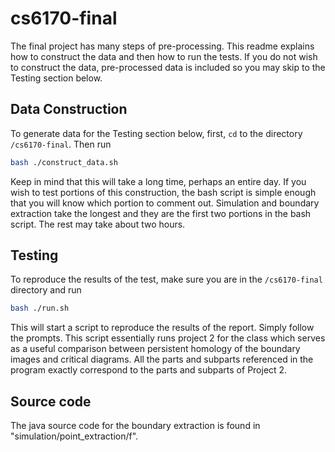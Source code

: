 # cs6170-final

The final project has many steps of pre-processing. This readme explains how
to construct the data and then how to run the tests. If you do not wish to 
construct the data, pre-processed data is included so you may skip to
the Testing section below.

## Data Construction

To generate data for the Testing section below, first, `cd` to the 
directory `/cs6170-final`. Then run
```bash
bash ./construct_data.sh
```
Keep in mind that this will take a long time, perhaps an entire day. If you 
wish to test portions of this construction, the bash script is simple
enough that you will know which portion to comment out. Simulation and 
boundary extraction take the longest and they are the first two portions
in the bash script. The rest may take about two hours.

## Testing
To reproduce the results of the test, make sure you are in the `/cs6170-final`
directory and run
```bash
bash ./run.sh
```
This will start a script to reproduce the results of the report. Simply follow
the prompts. This script essentially runs project 2 for the class which serves
as a useful comparison between persistent homology of the boundary images and
critical diagrams. All the parts and subparts referenced in the program exactly
correspond to the parts and subparts of Project 2.

## Source code

The java source code for the boundary extraction is found in "simulation/point_extraction/f".